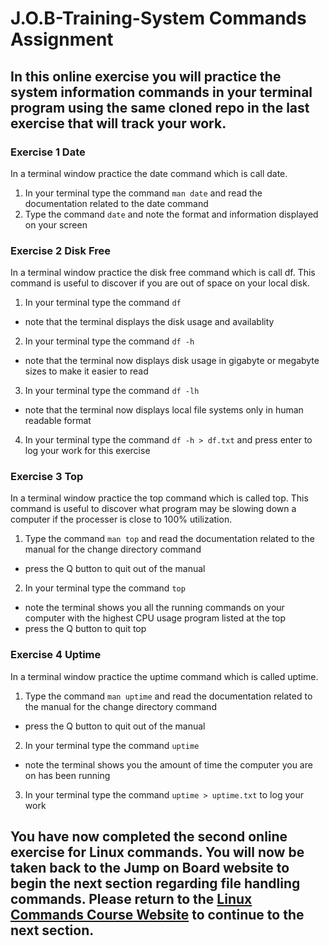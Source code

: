 # J.O.B-Training-System Commands Assignment

## In this online exercise you will practice the system information commands in your terminal program using the same cloned repo in the last exercise that will track your work.

### Exercise 1 Date
In a terminal window practice the date command which is call date.

1. In your terminal type the command ```man date``` and read the documentation related to the date command
2. Type the command ```date``` and note the format and information displayed on your screen

### Exercise 2 Disk Free
In a terminal window practice the disk free command which is call df. This command is useful to discover if you are out of space on your local disk.

1. In your terminal type the command ```df```
  * note that the terminal displays the disk usage and availablity
2. In your terminal type the command ```df -h```
  * note that the terminal now displays disk usage in gigabyte or megabyte sizes to make it easier to read
3. In your terminal type the command ```df -lh```
  * note that the terminal now displays local file systems only in human readable format
4. In your terminal type the command ```df -h > df.txt``` and press enter to log your work for this exercise

### Exercise 3 Top
In a terminal window practice the top command which is called top. This command is useful to discover what program may be slowing down a computer if the processer is close to 100% utilization.

1. Type the command ```man top``` and read the documentation related to the manual for the change directory command
  * press the Q button to quit out of the manual
2. In your terminal type the command ```top```
  * note the terminal shows you all the running commands on your computer with the highest CPU usage program listed at the top
  * press the Q button to quit top

### Exercise 4 Uptime
In a terminal window practice the uptime command which is called uptime.

1. Type the command ```man uptime``` and read the documentation related to the manual for the change directory command
  * press the Q button to quit out of the manual
2. In your terminal type the command ```uptime```
  * note the terminal shows you the amount of time the computer you are on has been running
3. In your terminal type the command ```uptime > uptime.txt``` to log your work

## You have now completed the second online exercise for Linux commands. You will now be taken back to the Jump on Board website to begin the next section regarding file handling commands. Please return to the <a href="https://kevinhanson.github.io/J.O.B.-Jump-On-Board#filehandling" target="_blank">Linux Commands Course Website</a> to continue to the next section.
